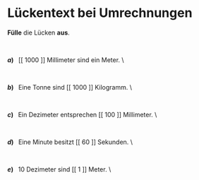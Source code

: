 <!--
version:  0.0.1

language: de

@style
input {
    text-align: center;
}

.flex-container {
    display: flex;
    flex-wrap: wrap;
    align-items: stretch;
    gap: 20px;
}

.flex-child {
    flex: 1;
    min-width: 350px;
    margin-right: 20px;
}

@media (max-width: 400px) {
    .flex-child {
        flex: 100%;
        margin-right: 0;
    }
}
@end

formula: \carry   \textcolor{red}{\scriptsize #1}
formula: \digit   \rlap{\carry{#1}}\phantom{#2}#2
formula: \permil  \text{‰}

import: https://raw.githubusercontent.com/LiaTemplates/Tikz-Jax/main/README.md

script: https://cdn.jsdelivr.net/gh/LiaTemplates/Tikz-Jax@main/dist/index.js


tags: Einheiten, Länge, Zeit, Masse, sehr leicht, sehr niedrig, Angeben

comment: Wie viel sind nochmal was? Fülle die Lücken der Umrechnung.

author: Martin Lommatzsch

-->




# Lückentext bei Umrechnungen

**Fülle** die Lücken **aus**.

<br>

<section class="flex-container">

<div class="flex-child">

__$a)\;\;$__ [[ 1000 ]] Millimeter sind ein Meter. \

<br>
</div>
<div class="flex-child">

__$b)\;\;$__ Eine Tonne sind [[ 1000 ]] Kilogramm. \

<br>
</div>
<div class="flex-child">

__$c)\;\;$__ Ein Dezimeter entsprechen [[ 100  ]] Millimeter. \

<br>
</div>
<div class="flex-child">

__$d)\;\;$__ Eine Minute besitzt [[ 60   ]] Sekunden. \

<br>
</div>
<div class="flex-child">

__$e)\;\;$__ $10$ Dezimeter sind [[   1  ]] Meter. \

</div>


</section>
<br>
<br>
<br>
<br>
<br>
